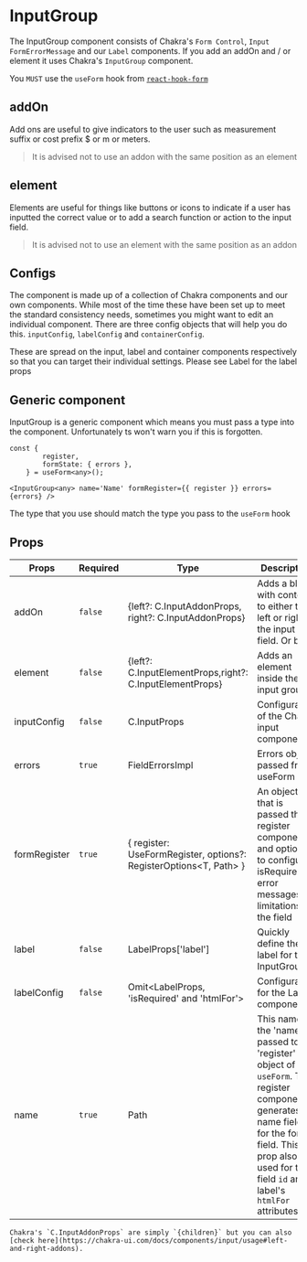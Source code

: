 # InputGroup

The InputGroup component consists of Chakra's `Form Control`, `Input` `FormErrorMessage` and our `Label` components. If you add an addOn and / or element it uses Chakra's `InputGroup` component.

You `MUST` use the `useForm` hook from [`react-hook-form`](https://react-hook-form.com/docs/useform)

## addOn

Add ons are useful to give indicators to the user such as measurement suffix or cost prefix $ or m or meters.

> It is advised not to use an addon with the same position as an element

## element

Elements are useful for things like buttons or icons to indicate if a user has inputted the correct value or to add a search function or action to the input field.

> It is advised not to use an element with the same position as an addon

## Configs

The component is made up of a collection of Chakra components and our own components. While most of the time these have been set up to meet the standard consistency needs, sometimes you might want to edit an individual component. There are three config objects that will help you do this. `inputConfig`, `labelConfig` and `containerConfig`.

These are spread on the input, label and container components respectively so that you can target their individual settings. Please see Label for the label props

## Generic component

InputGroup is a generic component which means you must pass a type into the component. Unfortunately ts won't warn you if this is forgotten.

```
const {
        register,
        formState: { errors },
    } = useForm<any>();
```

```
<InputGroup<any> name='Name' formRegister={{ register }} errors={errors} />
```

The type that you use should match the type you pass to the `useForm` hook

## Props

| Props        | Required | Type                                                                    | Description                                                                                                                                                                                                         | Default              |
| ------------ | -------- | ----------------------------------------------------------------------- | ------------------------------------------------------------------------------------------------------------------------------------------------------------------------------------------------------------------- | -------------------- |
| addOn        | `false`  | {left?: C.InputAddonProps, right?: C.InputAddonProps}                   | Adds a block with content to either the left or right of the input field. Or both.                                                                                                                                  |                      |
| element      | `false`  | {left?: C.InputElementProps,right?: C.InputElementProps}                | Adds an element inside the input group                                                                                                                                                                              |                      |
| inputConfig  | `false`  | C.InputProps                                                            | Configuration of the Chakra input component                                                                                                                                                                         |                      |
| errors       | `true`   | FieldErrorsImpl<T>                                                      | Errors object passed from useForm                                                                                                                                                                                   |                      |
| formRegister | `true`   | { register: UseFormRegister<T>, options?: RegisterOptions<T, Path<T>> } | An object that is passed the register component and options to configure isRequired, error messages or limitations on the field                                                                                     |                      |
| label        | `false`  | LabelProps['label']                                                     | Quickly define the label for the InputGroup                                                                                                                                                                         |                      |
| labelConfig  | `false`  | Omit<LabelProps, 'isRequired' and 'htmlFor'>                            | Configuration for the Label component                                                                                                                                                                               | { hideBadge: false } |
| name         | `true`   | Path<T>                                                                 | This name is the 'name' passed to the 'register' object of `useForm`. The register component generates a name field for the form field. This prop also is used for the field `id` and label's `htmlFor` attributes. |                      |

    Chakra's `C.InputAddonProps` are simply `{children}` but you can also [check here](https://chakra-ui.com/docs/components/input/usage#left-and-right-addons).
